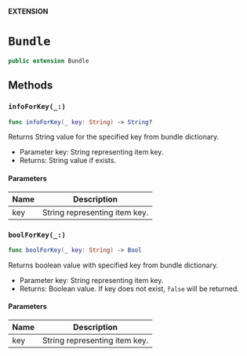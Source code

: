 **EXTENSION**

# `Bundle`
```swift
public extension Bundle
```

## Methods
### `infoForKey(_:)`

```swift
func infoForKey(_ key: String) -> String?
```

Returns String value for the specified key from bundle dictionary.
- Parameter key: String representing item key.
- Returns: String value if exists.

#### Parameters

| Name | Description |
| ---- | ----------- |
| key | String representing item key. |

### `boolForKey(_:)`

```swift
func boolForKey(_ key: String) -> Bool
```

Returns boolean value with specified key from bundle dictionary.
- Parameter key: String representing item key.
- Returns: Boolean value. If key does not exist, `false` will be returned.

#### Parameters

| Name | Description |
| ---- | ----------- |
| key | String representing item key. |